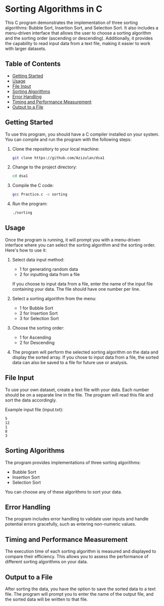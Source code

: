 # Sorting Algorithms in C

This C program demonstrates the implementation of three sorting algorithms: Bubble Sort, Insertion Sort, and Selection Sort. It also includes a menu-driven interface that allows the user to choose a sorting algorithm and the sorting order (ascending or descending). Additionally, it provides the capability to read input data from a text file, making it easier to work with larger datasets.

## Table of Contents

- [Getting Started](#getting-started)
- [Usage](#usage)
- [File Input](#file-input)
- [Sorting Algorithms](#sorting-algorithms)
- [Error Handling](#error-handling)
- [Timing and Performance Measurement](#timing-and-performance-measurement)
- [Output to a File](#output-to-a-file)

## Getting Started

To use this program, you should have a C compiler installed on your system. You can compile and run the program with the following steps:

1. Clone the repository to your local machine:
   
   ```bash
   git clone https://github.com/Azizulan/dsa1
   ```
   


2. Change to the project directory:

   ```bash
   cd dsa1
   ```

3. Compile the C code:

   ```bash
   gcc Practice.c -o sorting
   ```

4. Run the program:

   ```bash
   ./sorting
   ```

## Usage

Once the program is running, it will prompt you with a menu-driven interface where you can select the sorting algorithm and the sorting order. Here's how to use it:

1. Select data input method:
   - 1 for generating random data
   - 2 for inputting data from a file

   If you choose to input data from a file, enter the name of the input file containing your data. The file should have one number per line.

2. Select a sorting algorithm from the menu:
   - 1 for Bubble Sort
   - 2 for Insertion Sort
   - 3 for Selection Sort

3. Choose the sorting order:
   - 1 for Ascending
   - 2 for Descending

4. The program will perform the selected sorting algorithm on the data and display the sorted array. If you chose to input data from a file, the sorted data can also be saved to a file for future use or analysis.

## File Input

To use your own dataset, create a text file with your data. Each number should be on a separate line in the file. The program will read this file and sort the data accordingly.

Example input file (input.txt):

```
5
12
1
8
3
```

## Sorting Algorithms

The program provides implementations of three sorting algorithms:

- Bubble Sort
- Insertion Sort
- Selection Sort

You can choose any of these algorithms to sort your data.

## Error Handling

The program includes error handling to validate user inputs and handle potential errors gracefully, such as entering non-numeric values.

## Timing and Performance Measurement

The execution time of each sorting algorithm is measured and displayed to compare their efficiency. This allows you to assess the performance of different sorting algorithms on your data.

## Output to a File

After sorting the data, you have the option to save the sorted data to a text file. The program will prompt you to enter the name of the output file, and the sorted data will be written to that file.

